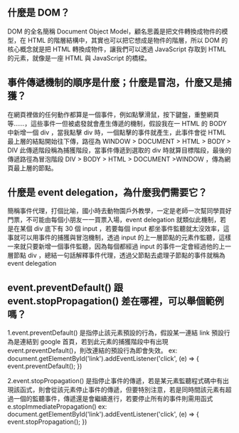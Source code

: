 ## 什麼是 DOM？

DOM 的全名簡稱 Document Object Model，顧名思義是把文件轉換成物件的模型，在 HTML 的階層結構中，其實也可以把它想成是物件的階層，所以 DOM 的核心概念就是把 HTML 轉換成物件，讓我們可以透過 JavaScript 存取到 HTML 的元素，就像是一座 HTML 與 JavaScript 的橋樑。 

## 事件傳遞機制的順序是什麼；什麼是冒泡，什麼又是捕獲？

在網頁裡做的任何動作都算是一個事件，例如點擊滑鼠，按下鍵盤，重整網頁等......，這些事件一但被處發就會產生傳遞的機制，假設我在一 HTML 的 BODY 中新增一個 div ，當我點擊 div 時，一個點擊的事件就產生，此事件會從 HTML 最上層的結點開始往下傳，路徑為 WINDOW > DOCUMENT > HTML > BODY > DIV 此傳遞階段稱為捕獲階段，當事件傳遞到選取的 div 時就算目標階段，最後的傳遞路徑為冒泡階段 DIV > BODY > HTML > DOCUMENT >WINDOW ，傳為網頁最上層的節點。

## 什麼是 event delegation，為什麼我們需要它？

簡稱事件代理，打個比喻，國小時去動物園戶外教學，一定是老師一次幫同學買好門票，不可能由每個小朋友一一買票入場，event delegation 就類似此機制，若是在某個 div 底下有 30 個 input ，若要每個 input 都坐事件監聽就太沒效率，這事就可以用事件的捕獲與冒泡機制，透過 input 的上一層節點的元素作監聽，這樣一來就只要新增一個事件監聽，因為每個都經過 input 的事件一定會經過他的上一層節點 div ，總結一句話解釋事件代理，透過父節點去處理子節點的事件就稱為 event delegation

## event.preventDefault() 跟 event.stopPropagation() 差在哪裡，可以舉個範例嗎？

1.event.preventDefault() 是指停止該元素預設的行為，假設某一連結 <a id='link'>link</a> 預設行為是連結到 google 首頁，若到此元素的捕獲階段中有出現 event.preventDefault()，則改連結的預設行為即會失效。
ex: document.getElementById('link').addEventListener('click', (e) => {
	  	event.preventDefault();
    })

2.event.stopPropagation() 是指停止事件的傳遞，若是某元素監聽程式碼中有出現該函式，則會從該元素停止事件的傳遞，但要特別注意，若是同時間該元素有超過一個的監聽事件，傳遞還是會繼續進行，若要停止所有的事件則需用函式 e.stopImmediatePropagation() 
ex: document.getElementById('link').addEventListener('click', (e) => {
	  	event.stopPropagation();
    })

